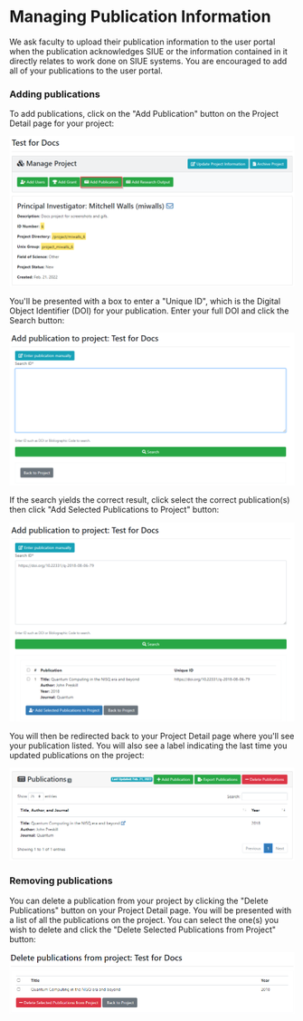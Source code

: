 # Managing Publication Information

We ask faculty to upload their publication information to the user portal when the publication acknowledges SIUE or the information contained in it directly relates to work done on SIUE systems. You are encouraged to add all of your publications to the user portal.

### Adding publications

To add publications, click on the "Add Publication" button on the Project Detail page for your project:

![Project Add Publications Button](_media/project_and_allocation_management/project_add_publication_button.png)

You'll be presented with a box to enter a "Unique ID", which is the Digital Object Identifier (DOI) for your publication. Enter your full DOI and click the Search button:

![Add Publications Search](_media/project_and_allocation_management/add_publication_search.png)

If the search yields the correct result, click select the correct publication(s) then click "Add Selected Publications to Project" button:

![Add Publications](_media/project_and_allocation_management/add_publication.png)

You will then be redirected back to your Project Detail page where you'll see your publication listed. You will also see a label indicating the last time you updated publications on the project:

![Publications Added](_media/project_and_allocation_management/publication_added.png)

### Removing publications
You can delete a publication from your project by clicking the "Delete Publications" button on your Project Detail page. You will be presented with a list of all the publications on the project. You can select the one(s) you wish to delete and click the "Delete Selected Publications from Project" button:

![Delete Publications](_media/project_and_allocation_management/delete_publications.png)
